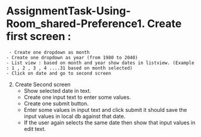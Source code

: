 # AssignmentTask-Using-Room_shared-Preference1. Create first screen :
     - Create one dropdown as month
    - Create one dropdown as year (from 1980 to 2040)
    - List view : based on month and year show dates in listview. (Example : 1 , 2 , 3 , 4 ....31 based on month selected)
    - Click on date and go to second screen

2. Create Second screen
    - Show selected date in text.
    - Create one input text to enter some values.
    - Create one submit button.
    - Enter some values in input text and click submit it should save the input values in local db against that date.
    - If the user again selects the same date then show that input values in edit text.
